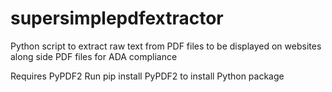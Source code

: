 # supersimplepdfextractor
Python script to extract raw text from PDF files to be displayed on websites along side PDF files for ADA compliance

Requires PyPDF2
Run pip install PyPDF2 to install Python package
